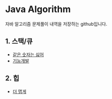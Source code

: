 # Java Algorithm
자바 알고리즘 문제풀이 내역을 저장하는 github입니다.

## 1. 스택/큐

- [같은 숫자는 싫어](https://school.programmers.co.kr/learn/courses/30/lessons/12906)
- [기능개발](https://school.programmers.co.kr/learn/courses/30/lessons/42586)

## 2. 힙
- [더 맵게](https://school.programmers.co.kr/learn/courses/30/lessons/42626)
